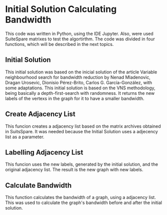 # Initial Solution Calculating Bandwidth

This code was written in Python, using the IDE Jupyter. Also, were used SuiteSpare matrixes to test the algortirthm. The code was divided in four functions, which will be described in the next topics. 

## Initial Solution
This initial solution was based on the inicial solution of the article Variable neighbourhood search for bandwidth reduction by Nenad Mladenovic, Dragan Urosevic, Dionisio Pérez-Brito, Carlos G. García-González, with some adaptations. This initial solution is based on the VNS methodology, being basically a depth-first-search with randomness. It returns the new labels of the vertexs in the graph for it to have a smaller bandwidth. 

## Create Adjacency List
This funcion creates a adjacency list based on the matrix archives obtained in SuitsSpare. It was needed because the Initial Solution uses a adjecency list as a parameter. 

## Labelling Adjacency List
This funcion uses the new labels, generated by the initial solution, and the original adjacency list. The result is the new graph with new labels. 


## Calculate Bandwidth
This function calculates the bandwidth of a graph, using a adjacency list. This was used to calculate the graph's bandwidth before and after the initial solution. 
